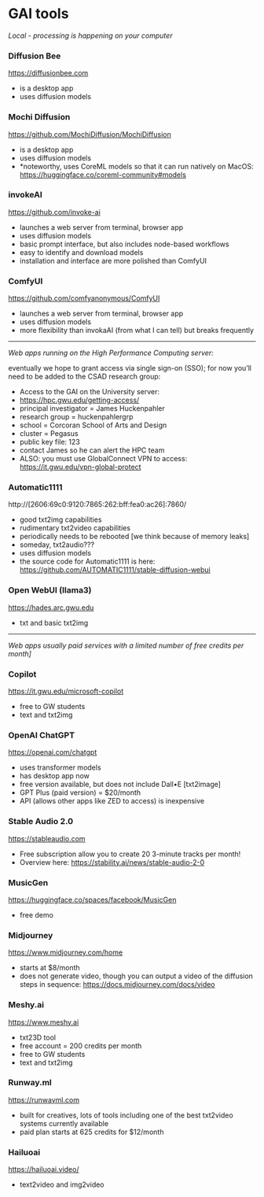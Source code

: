 # GAI tools
*Local - processing is happening on your computer*

### Diffusion Bee
https://diffusionbee.com
- is a desktop app
- uses diffusion models

### Mochi Diffusion
https://github.com/MochiDiffusion/MochiDiffusion
- is a desktop app
- uses diffusion models
- *noteworthy, uses CoreML models so that it can run natively on MacOS: https://huggingface.co/coreml-community#models

### invokeAI
https://github.com/invoke-ai
- launches a web server from terminal, browser app
- uses diffusion models
- basic prompt interface, but also includes node-based workflows
- easy to identify and download models
- installation and interface are more polished than ComfyUI

### ComfyUI
https://github.com/comfyanonymous/ComfyUI
- launches a web server from terminal, browser app
- uses diffusion models
- more flexibility than invokaAI (from what I can tell) but breaks frequently

---
*Web apps running on the High Performance Computing server:*

eventually we hope to grant access via single sign-on (SSO); for now you’ll need to be added to the CSAD research group:
- Access to the GAI on the University server:
- https://hpc.gwu.edu/getting-access/
- principal investigator = James Huckenpahler
- research group = huckenpahlergrp
- school = Corcoran School of Arts and Design
- cluster = Pegasus
- public key file: 123
- contact James so he can alert the HPC team
- ALSO: you must use GlobalConnect VPN to access: https://it.gwu.edu/vpn-global-protect

### Automatic1111
http://[2606:69c0:9120:7865:262:bff:fea0:ac26]:7860/
- good txt2img capabilities
- rudimentary txt2video capabilities
- periodically needs to be rebooted [we think because of memory leaks]
- someday, txt2audio???
- uses diffusion models
- the source code for Automatic1111 is here: https://github.com/AUTOMATIC1111/stable-diffusion-webui

### Open WebUI (llama3)
https://hades.arc.gwu.edu
- txt and basic txt2img

---
*Web apps usually paid services with a limited number of free credits per month]*

### Copilot
https://it.gwu.edu/microsoft-copilot
- free to GW students
- text and txt2img

### OpenAI ChatGPT
https://openai.com/chatgpt
- uses transformer models
- has desktop app now
- free version available, but does not include Dall•E [txt2image]
- GPT Plus (paid version) = $20/month
- API (allows other apps like ZED to access) is inexpensive

### Stable Audio 2.0
https://stableaudio.com
- Free subscription allow you to create 20 3-minute tracks per month!
- Overview here: https://stability.ai/news/stable-audio-2-0

### MusicGen
https://huggingface.co/spaces/facebook/MusicGen
- free demo

### Midjourney
https://www.midjourney.com/home
- starts at $8/month
- does not generate video, though you can output a video of the diffusion steps in sequence: https://docs.midjourney.com/docs/video

### Meshy.ai
https://www.meshy.ai
- txt23D tool
- free account = 200 credits per month
- free to GW students
- text and txt2img

### Runway.ml
https://runwayml.com
- built for creatives, lots of tools including one of the best txt2video systems currently available
- paid plan starts at 625 credits for $12/month

### Hailuoai
https://hailuoai.video/
- text2video and img2video
